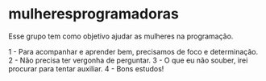 # mulheresprogramadoras
Esse grupo tem como objetivo ajudar as mulheres na programação.


1 - Para acompanhar e aprender bem, precisamos de foco e determinação.
2 - Não precisa ter vergonha de perguntar.
3 - O que eu não souber, irei procurar para tentar auxiliar.
4 - Bons estudos!


